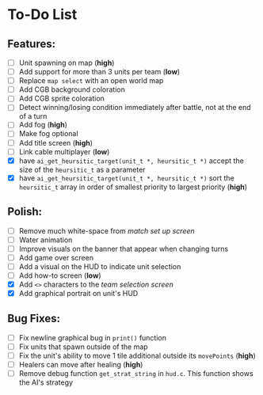 # **To-Do List**

## Features:
- [ ] Unit spawning on map (**high**)
- [ ] Add support for more than 3 units per team (**low**)
- [ ] Replace `map select` with an open world map
- [ ] Add CGB background coloration
- [ ] Add CGB sprite coloration
- [ ] Detect winning/losing condition immediately after battle, not at the end of a turn
- [ ] Add fog (**high**)
- [ ] Make fog optional
- [ ] Add title screen (**high**)
- [ ] Link cable multiplayer (**low**)
- [x] have `ai_get_heursitic_target(unit_t *, heursitic_t *)` accept the size of the `heursitic_t` as a parameter
- [x] have `ai_get_heursitic_target(unit_t *, heursitic_t *)` sort the `heursitic_t` array in order of smallest priority to largest priority (**high**)

## Polish:
- [ ] Remove much white-space from *match set up screen*
- [ ] Water animation
- [ ] Improve visuals on the banner that appear when changing turns
- [ ] Add game over screen
- [ ] Add a visual on the HUD to indicate unit selection
- [ ] Add how-to screen (**low**)
- [x] Add `<>` characters to the *team selection screen*
- [x] Add graphical portrait on unit's HUD

## Bug Fixes:
- [ ] Fix newline graphical bug in `print()` function
- [ ] Fix units that spawn outside of the map
- [ ] Fix the unit's ability to move 1 tile additional outside its `movePoints` (**high**)
- [ ] Healers can move after healing (**high**)
- [ ] Remove debug function `get_strat_string` in `hud.c`. This function shows the AI's strategy
